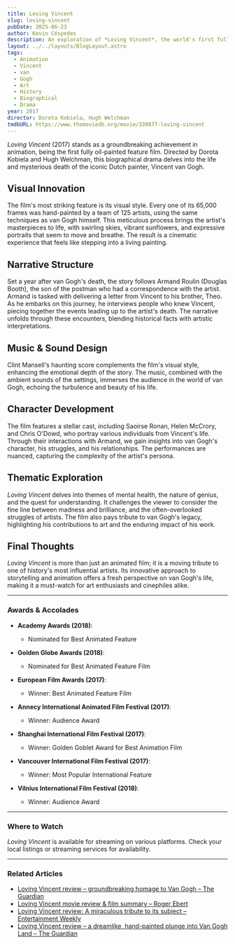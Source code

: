 ```yaml
---
title: Loving Vincent
slug: loving-vincent
pubDate: 2025-06-23
author: Kevin Céspedes
description: An exploration of *Loving Vincent*, the world's first fully painted animated film, offering a unique glimpse into the life and death of Vincent van Gogh.
layout: ../../layouts/BlogLayout.astro
tags:
  - Animation
  - Vincent
  - van
  - Gogh
  - Art
  - History
  - Biographical
  - Drama
year: 2017
director: Dorota Kobiela, Hugh Welchman
tmdbURL: https://www.themoviedb.org/movie/339877-loving-vincent
---
```

*Loving Vincent* (2017) stands as a groundbreaking achievement in animation, being the first fully oil-painted feature film. Directed by Dorota Kobiela and Hugh Welchman, this biographical drama delves into the life and mysterious death of the iconic Dutch painter, Vincent van Gogh.

## Visual Innovation

The film's most striking feature is its visual style. Every one of its 65,000 frames was hand-painted by a team of 125 artists, using the same techniques as van Gogh himself. This meticulous process brings the artist's masterpieces to life, with swirling skies, vibrant sunflowers, and expressive portraits that seem to move and breathe. The result is a cinematic experience that feels like stepping into a living painting.

## Narrative Structure

Set a year after van Gogh's death, the story follows Armand Roulin (Douglas Booth), the son of the postman who had a correspondence with the artist. Armand is tasked with delivering a letter from Vincent to his brother, Theo. As he embarks on this journey, he interviews people who knew Vincent, piecing together the events leading up to the artist's death. The narrative unfolds through these encounters, blending historical facts with artistic interpretations.

## Music & Sound Design

Clint Mansell's haunting score complements the film's visual style, enhancing the emotional depth of the story. The music, combined with the ambient sounds of the settings, immerses the audience in the world of van Gogh, echoing the turbulence and beauty of his life.

## Character Development

The film features a stellar cast, including Saoirse Ronan, Helen McCrory, and Chris O'Dowd, who portray various individuals from Vincent's life. Through their interactions with Armand, we gain insights into van Gogh's character, his struggles, and his relationships. The performances are nuanced, capturing the complexity of the artist's persona.

## Thematic Exploration

*Loving Vincent* delves into themes of mental health, the nature of genius, and the quest for understanding. It challenges the viewer to consider the fine line between madness and brilliance, and the often-overlooked struggles of artists. The film also pays tribute to van Gogh's legacy, highlighting his contributions to art and the enduring impact of his work.

## Final Thoughts

*Loving Vincent* is more than just an animated film; it is a moving tribute to one of history's most influential artists. Its innovative approach to storytelling and animation offers a fresh perspective on van Gogh's life, making it a must-watch for art enthusiasts and cinephiles alike.

---

### Awards & Accolades

- **Academy Awards (2018)**:
  - Nominated for Best Animated Feature

- **Golden Globe Awards (2018)**:
  - Nominated for Best Animated Feature Film

- **European Film Awards (2017)**:
  - Winner: Best Animated Feature Film

- **Annecy International Animated Film Festival (2017)**:
  - Winner: Audience Award

- **Shanghai International Film Festival (2017)**:
  - Winner: Golden Goblet Award for Best Animation Film

- **Vancouver International Film Festival (2017)**:
  - Winner: Most Popular International Feature

- **Vilnius International Film Festival (2018)**:
  - Winner: Audience Award

---

### Where to Watch

*Loving Vincent* is available for streaming on various platforms. Check your local listings or streaming services for availability.

---

### Related Articles

- [Loving Vincent review – groundbreaking homage to Van Gogh – The Guardian](https://www.theguardian.com/film/2017/oct/15/loving-vincent-van-gogh-oil-painted-animation-biopic-review)
- [Loving Vincent movie review & film summary – Roger Ebert](https://www.rogerebert.com/reviews/loving-vincent-2017)
- [Loving Vincent review: A miraculous tribute to its subject – Entertainment Weekly](https://ew.com/movies/2017/09/26/loving-vincent-review/)
- [Loving Vincent review – a dreamlike, hand-painted plunge into Van Gogh Land – The Guardian](https://www.theguardian.com/film/2017/oct/10/loving-vincent-review-van-gogh-artist)
